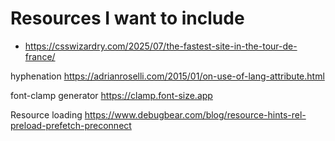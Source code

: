 # Resources I want to include

- https://csswizardry.com/2025/07/the-fastest-site-in-the-tour-de-france/

hyphenation
https://adrianroselli.com/2015/01/on-use-of-lang-attribute.html

font-clamp generator
https://clamp.font-size.app

Resource loading
https://www.debugbear.com/blog/resource-hints-rel-preload-prefetch-preconnect